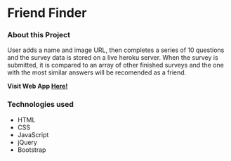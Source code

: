 # Friend  Finder

### About this Project

User adds a name and image URL, then completes a series of 10 questions and the survey data is stored on a live heroku server. When the survey is submitted, it is compared to an array of other finished surveys and the one with the most similar answers will be recomended as a friend.
  
  **Visit Web App [Here!](https://vast-lake-23396.herokuapp.com/)**

### Technologies used

* HTML
* CSS
* JavaScript
* jQuery
* Bootstrap
